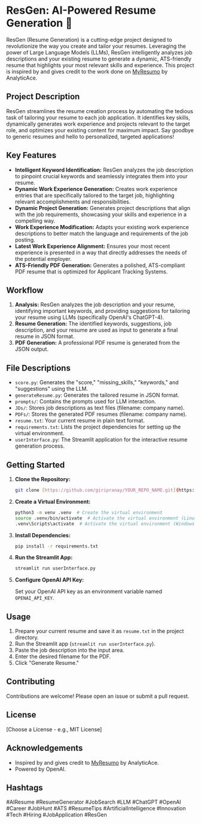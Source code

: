 # ResGen: AI-Powered Resume Generation 🚀

ResGen (Resume Generation) is a cutting-edge project designed to revolutionize the way you create and tailor your resumes. Leveraging the power of Large Language Models (LLMs), ResGen intelligently analyzes job descriptions and your existing resume to generate a dynamic, ATS-friendly resume that highlights your most relevant skills and experience.  This project is inspired by and gives credit to the work done on [MyResumo](https://github.com/AnalyticAce/MyResumo) by AnalyticAce.

## Project Description

ResGen streamlines the resume creation process by automating the tedious task of tailoring your resume to each job application.  It identifies key skills, dynamically generates work experience and projects relevant to the target role, and optimizes your existing content for maximum impact.  Say goodbye to generic resumes and hello to personalized, targeted applications!

## Key Features

*   **Intelligent Keyword Identification:**  ResGen analyzes the job description to pinpoint crucial keywords and seamlessly integrates them into your resume.
*   **Dynamic Work Experience Generation:**  Creates work experience entries that are specifically tailored to the target job, highlighting relevant accomplishments and responsibilities.
*   **Dynamic Project Generation:**  Generates project descriptions that align with the job requirements, showcasing your skills and experience in a compelling way.
*   **Work Experience Modification:**  Adapts your existing work experience descriptions to better match the language and requirements of the job posting.
*   **Latest Work Experience Alignment:**  Ensures your most recent experience is presented in a way that directly addresses the needs of the potential employer.
*   **ATS-Friendly PDF Generation:**  Generates a polished, ATS-compliant PDF resume that is optimized for Applicant Tracking Systems.

## Workflow

1.  **Analysis:** ResGen analyzes the job description and your resume, identifying important keywords, and providing suggestions for tailoring your resume using LLMs (specifically OpenAI's ChatGPT-4).
2.  **Resume Generation:** The identified keywords, suggestions, job description, and your resume are used as input to generate a final resume in JSON format.
3.  **PDF Generation:** A professional PDF resume is generated from the JSON output.

## File Descriptions

*   `score.py`: Generates the "score," "missing\_skills," "keywords," and "suggestions" using the LLM.
*   `generateResume.py`: Generates the tailored resume in JSON format.
*   `prompts/`: Contains the prompts used for LLM interaction.
*   `JDs/`: Stores job descriptions as text files (filename: company name).
*   `PDFs/`: Stores the generated PDF resumes (filename: company name).
*   `resume.txt`: Your current resume in plain text format.
*   `requirements.txt`: Lists the project dependencies for setting up the virtual environment.
*   `userInterface.py`: The Streamlit application for the interactive resume generation process.

## Getting Started

1.  **Clone the Repository:**

    ```bash
    git clone [https://github.com/giripranay/YOUR_REPO_NAME.git](https://www.google.com/search?q=https://github.com/giripranay/YOUR_REPO_NAME.git)  # Replace with your repo URL
    ```

2.  **Create a Virtual Environment:**

    ```bash
    python3 -m venv .venv  # Create the virtual environment
    source .venv/bin/activate  # Activate the virtual environment (Linux/macOS)
    .venv\Scripts\activate  # Activate the virtual environment (Windows)
    ```

3.  **Install Dependencies:**

    ```bash
    pip install -r requirements.txt
    ```

4.  **Run the Streamlit App:**

    ```bash
    streamlit run userInterface.py
    ```

5.  **Configure OpenAI API Key:**

    Set your OpenAI API key as an environment variable named `OPENAI_API_KEY`.

## Usage

1.  Prepare your current resume and save it as `resume.txt` in the project directory.
2.  Run the Streamlit app (`streamlit run userInterface.py`).
3.  Paste the job description into the input area.
4.  Enter the desired filename for the PDF.
5.  Click "Generate Resume."

## Contributing

Contributions are welcome! Please open an issue or submit a pull request.

## License

[Choose a License - e.g., MIT License]

## Acknowledgements

*   Inspired by and gives credit to [MyResumo](https://github.com/AnalyticAce/MyResumo) by AnalyticAce.
*   Powered by OpenAI.

## Hashtags

#AIResume #ResumeGenerator #JobSearch #LLM #ChatGPT #OpenAI #Career #JobHunt #ATS #ResumeTips #ArtificialIntelligence #Innovation #Tech #Hiring #JobApplication #ResGen